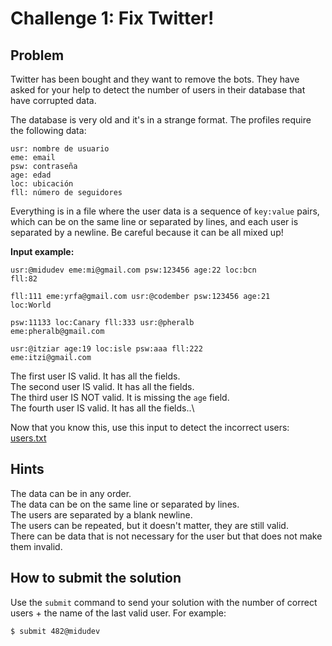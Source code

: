 # Challenge 1: Fix Twitter!

## Problem

Twitter has been bought and they want to remove the bots. They have asked for your help to detect the number of users in their database that have corrupted data.

The database is very old and it's in a strange format. The profiles require the following data:

```
usr: nombre de usuario
eme: email
psw: contraseña
age: edad
loc: ubicación
fll: número de seguidores
```

Everything is in a file where the user data is a sequence of `key:value` pairs, which can be on the same line or separated by lines, and each user is separated by a newline. Be careful because it can be all mixed up!

**Input example:**
```
usr:@midudev eme:mi@gmail.com psw:123456 age:22 loc:bcn 
fll:82

fll:111 eme:yrfa@gmail.com usr:@codember psw:123456 age:21 
loc:World

psw:11133 loc:Canary fll:333 usr:@pheralb 
eme:pheralb@gmail.com

usr:@itziar age:19 loc:isle psw:aaa fll:222 
eme:itzi@gmail.com
```

The first user IS valid. It has all the fields.\
The second user IS valid. It has all the fields.\
The third user IS NOT valid. It is missing the `age` field.\
The fourth user IS valid. It has all the fields..\

Now that you know this, use this input to detect the incorrect users:
[users.txt](/files/users.txt)

## Hints

The data can be in any order.\
The data can be on the same line or separated by lines.\
The users are separated by a blank newline.\
The users can be repeated, but it doesn't matter, they are still valid.\
There can be data that is not necessary for the user but that does not make them invalid.

## How to submit the solution

Use the `submit` command to send your solution with the number of correct users + the name of the last valid user. For example:

```
$ submit 482@midudev
```


